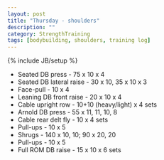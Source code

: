 ```yaml
---
layout: post
title: "Thursday - shoulders"
description: ""
category: StrengthTraining
tags: [bodybuilding, shoulders, training log]
---
```

{% include JB/setup %}

* Seated DB press - 75 x 10 x 4
* Seated DB lateral raise - 30 x 10, 35 x 10 x 3
* Face-pull - 10 x 4
* Leaning DB front raise - 20 x 10 x 4
* Cable upright row - 10+10 (heavy/light) x 4 sets
* Arnold DB press - 55 x 11, 11, 10, 8
* Cable rear delt fly - 10 x 4 sets
* Pull-ups - 10 x 5
* Shrugs - 140 x 10, 10; 90 x 20, 20
* Pull-ups - 10 x 5
* Full ROM DB raise - 15 x 10 x 6 sets